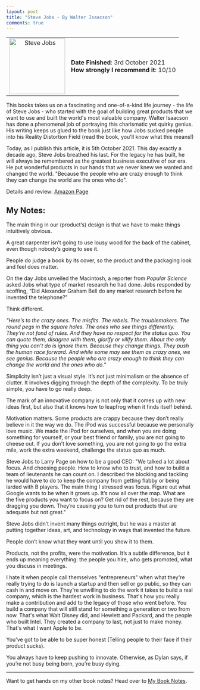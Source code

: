 ```yaml
---
layout: post
title: "Steve Jobs - By Walter Isaacson"
comments: true
---
```

  
<table>
  <tr>
    <td valign="middle" align="center"><img src="https://images-na.ssl-images-amazon.com/images/I/81VStYnDGrL.jpg" alt="Steve Jobs" width="150"/></td>
    <td>
      <b>Date Finished</b>: 3rd October 2021 <br> 
      <b>How strongly I recommend it</b>: 10/10 
    </td>
  </tr>
</table>

 

This books takes us on a fascinating and one-of-a-kind life journey - the life of Steve Jobs - who started with the goal of building great products that we want to use and built the world's most valuable company. Walter Isaacson has done a phenomenal job of portraying this charismatic yet quirky genius. His writing keeps us glued to the book just like how Jobs sucked people into his Reality Distortion Field (read the book, you'll know what this means!)

Today, as I publish this article, it is 5th October 2021. This day exactly a decade ago, Steve Jobs breathed his last. For the legacy he has built, he will always be remembered as the greatest business executive of our era. He put wonderful products in our hands that we never knew we wanted and changed the world. "Because the people who are crazy enough to think they can change the world are the ones who do".

Details and review: [Amazon Page](https://www.amazon.in/Steve-Jobs-Walter-Isaacson/dp/034914043X/)

## My Notes:

The main thing in our (product’s) design is that we have to make things intuitively obvious.

A great carpenter isn’t going to use lousy wood for the back of the cabinet, even though nobody’s going to see it.

People do judge a book by its cover, so the product and the packaging look and feel does matter.

On the day Jobs unveiled the Macintosh, a reporter from _Popular Science_ asked Jobs what type of market research he had done. Jobs responded by scoffing, “Did Alexander Graham Bell do any market research before he invented the telephone?”

Think different.

_"Here’s to the crazy ones. The misfits. The rebels. The troublemakers. The round pegs in the square holes. The ones who see things differently. They’re not fond of rules. And they have no respect for the status quo. You can quote them, disagree with them, glorify or vilify them. About the only thing you can’t do is ignore them. Because they change things. They push the human race forward. And while some may see them as crazy ones, we see genius. Because the people who are crazy enough to think they can change the world and the ones who do."_

Simplicity isn’t just a visual style. It’s not just minimalism or the absence of clutter. It involves digging through the depth of the complexity. To be truly simple, you have to go really deep.

The mark of an innovative company is not only that it comes up with new ideas first, but also that it knows how to leapfrog when it finds itself behind.

Motivation matters. Some products are crappy because they don’t really believe in it the way we do. The iPod was successful because we personally love music. We made the iPod for ourselves, and when you are doing something for yourself, or your best friend or family, you are not going to cheese out. If you don’t love something, you are not going to go the extra mile, work the extra weekend, challenge the status quo as much.

Steve Jobs to Larry Page on how to be a good CEO: "We talked a lot about focus. And choosing people. How to know who to trust, and how to build a team of lieutenants he can count on. I described the blocking and tackling he would have to do to keep the company from getting flabby or being larded with B players. The main thing I stressed was focus. Figure out what Google wants to be when it grows up. It’s now all over the map. What are the five products you want to focus on? Get rid of the rest, because they are dragging you down. They’re causing you to turn out products that are adequate but not great."

Steve Jobs didn’t invent many things outright, but he was a master at putting together ideas, art, and technology in ways that invented the future.

People don’t know what they want until you show it to them.

Products, not the profits, were the motivation. It’s a subtle difference, but it ends up meaning everything: the people you hire, who gets promoted, what you discuss in meetings.

I hate it when people call themselves "entrepreneurs" when what they're really trying to do is launch a startup and then sell or go public, so they can cash in and move on. They're unwilling to do the work it takes to build a real company, which is the hardest work in business. That's how you really make a contribution and add to the legacy of those who went before. You build a company that will still stand for something a generation or two from now. That's what Walt Disney did, and Hewlett and Packard, and the people who built Intel. They created a company to last, not just to make money. That's what I want Apple to be.

You’ve got to be able to be super honest (Telling people to their face if their product sucks).

You always have to keep pushing to innovate. Otherwise, as Dylan says, if you’re not busy being born, you’re busy dying.

***

Want to get hands on my other book notes? Head over to [My Book Notes](https://jashrathod.github.io/book-blog/notes/).
